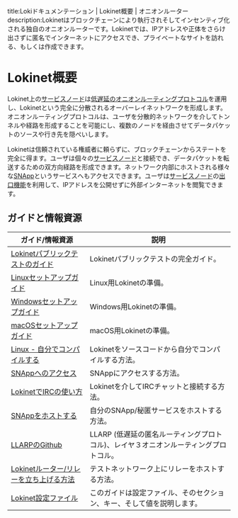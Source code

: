 title:Lokiドキュメンテーション | Lokinet概要 | オニオンルーター
description:Lokinetはブロックチェーンにより執行されそしてインセンティブ化される独自のオニオンルーターです。Lokinetでは、IPアドレスや正体をさらけ出さずに匿名でインターネットにアクセスでき、プライベートなサイトを訪れる、もしくは作成できます。

# Lokinet概要

Lokinet上の[サービスノード](../ServiceNodes/SNOverview.md)は[低遅延のオニオンルーティングプロトコル](../Lokinet/LLARP.md)を運用し、Lokinetという完全に分散されるオーバーレイネットワークを形成します。オニオンルーティングプロトコルは、ユーザを分散的ネットワークを介してトンネルや経路を形成することを可能にし、複数のノードを経由させてデータパケットのソースや行き先を隠ぺいします。

Lokinetは信頼されている権威者に頼らずに、ブロックチェーンからステートを完全に得ます。ユーザは個々の[サービスノード](../ServiceNodes/SNOverview.md)と接続でき、データパケットを転送するための双方向経路を形成できます。ネットワーク内部にホストされる様々な[SNApp](../Lokinet/SNApps.md)というサービスへもアクセスできます。ユーザは[サービスノード](../ServiceNodes/SNOverview.md)の[出口機能](/ServiceNodes/ServiceNodeFunctions/#exit-nodes)を利用して、IPアドレスを公開せずに外部インターネットを閲覧できます。

## ガイドと情報資源

| **ガイド/情報資源**                                                             | **説明**                                                                                            |
|-------------------------------------------------------------------------        |---------------------------------------------------------------------------------------------        |
| [Lokinetパブリックテストのガイド](../Lokinet/Guides/PublicTestingGuide.md)      | Lokinetパブリックテストの完全ガイド。                                                               |
| [Linuxセットアップガイド](../Lokinet/Guides/lokinet-linux-guide.md)                                | Linux用Lokinetの準備。　                                                                         |
| [Windowsセットアップガイド](../Lokinet/Guides/lokinet-windows-guide.md)| Windows用Lokinetの準備。 |
| [macOSセットアップガイド](../Lokinet/Guides/lokinet-mac-guide.md)| macOS用Lokinetの準備。|
| [Linux - 自分でコンパイルする](../Lokinet/Guides/Install.md)| Lokinetをソースコードから自分でコンパイルする方法。|
| [SNAppへのアクセス](../Lokinet/Guides/AccessingSNApps.md)                       | SNAppにアクセスする方法。                                                                          |
| [LokinetでIRCの使い方](../Lokinet/Guides/LokinetIRC.md)                  　     | Lokinetを介してIRCチャットと接続する方法。                                                         |
| [SNAppをホストする](../Lokinet/Guides/HostingSNApps.md)                         | 自分のSNApp/秘匿サービスをホストする方法。                                                         |
| [LLARPのGithub](https://github.com/loki-project/loki-network)                   | LLARP (低遅延の匿名ルーティングプロトコル)、レイヤ３オニオンルーティングプロトコル。               |
| [Lokinetルーター/リレーを立ち上げる方法](../Lokinet/Guides/TestNetRelay.md)       | テストネットワーク上にリレーをホストする方法。                                                     |
| [Lokinet設定ファイル](../Lokinet/Guides/LokinetConfig.md)                       | このガイドは設定ファイル、そのセクション、キー、そして値を説明します。                             |
